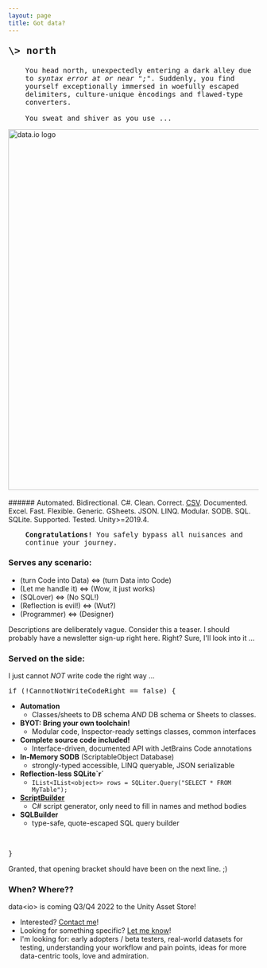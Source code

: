 ```yaml
---
layout: page
title: Got data?
---
```

<p style="font-family:Consolas, Monaco, 'Andale Mono', monospace; font-size:20px"><strong>\> north</strong></p>
<p style="font-family:Consolas, Monaco, 'Andale Mono', monospace; font-size:14px; padding-left:34px">You head north, unexpectedly entering a dark alley due to <i>syntax error at or near ";"</i>. Suddenly, you find yourself exceptionally immersed in woefully escaped delimiters, culture-unique èncodings and flawed-type converters.<br/>
<br/>
You sweat and shiver as you use ...</p>
<!--- <p style="font-family:Consolas, Monaco, 'Andale Mono', monospace; font-size:20px"><strong>\> use</strong></p><br/> --->
<a href="https://sitterheim.github.io/data.io-home/docs/">
<img src="/data.io-home/assets/data.io-banner-transparent-cropped.png" alt="data.io logo" width="725"/>
</a><br/><br/>
###### Automated. Bidirectional. C#. Clean. Correct. <a target="_blank" href="docs/api/Data.IO.CSV.Reader.CSVReader.html">CSV</a>. Documented. Excel. Fast. Flexible. Generic. GSheets. JSON. LINQ. Modular. SODB. SQL. SQLite. Supported. Tested. Unity>=2019.4.
<p style="font-family:Consolas, Monaco, 'Andale Mono', monospace; font-size:14px; padding-left:34px"><b>Congratulations!</b> You safely bypass all nuisances and continue your journey.</p>

### Serves any scenario: 
- (turn Code into Data) <=> (turn Data into Code)
- (Let me handle it) <=> (Wow, it just works)
- (SQLover) <=> (No SQL!)
- (Reflection is evil!) <=> (Wut?)
- (Programmer) <=> (Designer)

Descriptions are deliberately vague. Consider this a teaser. I should probably have a newsletter sign-up right here. Right? Sure, I'll look into it ...

### Served on the side:
I just cannot _NOT_ write code the right way ...
<pre>if (!CannotNotWriteCodeRight == false) {</pre>
  - **Automation**
    - Classes/sheets to DB schema *AND* DB schema or Sheets to classes.
  - **BYOT: Bring your own toolchain!**
    - Modular code, Inspector-ready settings classes, common interfaces
  - **Complete source code included!**
    - Interface-driven, documented API with JetBrains Code annotations
  - **In-Memory SODB** (ScriptableObject Database)
    - strongly-typed accessible, LINQ queryable, JSON serializable
  - **Reflection-less SQLite`r´**
    - `IList<IList<object>> rows = SQLiter.Query("SELECT * FROM MyTable");`
  - **<a target="_blank" href="docs/api/Data.IO.Script.Builder.ScriptBuilder.html">ScriptBuilder</a>**
    - C# script generator, only need to fill in names and method bodies
  - **SQLBuilder**
    - type-safe, quote-escaped SQL query builder
<br/>
<pre>}</pre>
Granted, that opening bracket should have been on the next line. ;)

### When? Where??
data&lt;io&gt; is coming Q3/Q4 2022 to the Unity Asset Store!

- Interested? <a href="mailto:fremdspielen@gmail.com">Contact me</a>!
- Looking for something specific? <a href="mailto:fremdspielen@gmail.com">Let me know</a>!
- I'm looking for: early adopters / beta testers, real-world datasets for testing, understanding your workflow and pain points, ideas for more data-centric tools, love and admiration.
